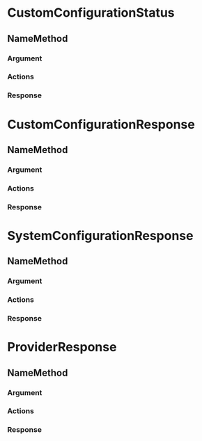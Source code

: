# CustomConfigurationStatus

## NameMethod
### Argument
### Actions
### Response

# CustomConfigurationResponse

## NameMethod
### Argument
### Actions
### Response

# SystemConfigurationResponse

## NameMethod
### Argument
### Actions
### Response

# ProviderResponse

## NameMethod
### Argument
### Actions
### Response